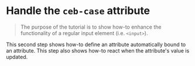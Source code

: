 # Handle the `ceb-case` attribute

> The purpose of the tutorial is to show how-to enhance the functionality of a regular input element (i.e. `<input>`).

This second step shows how-to define an attribute automatically bound to an attribute.
This step also shows how-to react when the attribute's value is updated.
